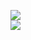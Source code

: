 [![](https://img.shields.io/badge/Made%20With-Github%20Spray-lightgrey.svg?style=for-the-badge&logo=github)](https://github.com/Annihil/github-spray#16769)  
[![](https://i.imgur.com/2DrTn0Z.gif)](https://github.com/Annihil/github-spray)